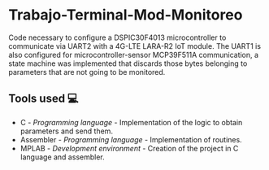 # Trabajo-Terminal-Mod-Monitoreo
 Code necessary to configure a DSPIC30F4013 microcontroller to communicate via UART2 with a 4G-LTE LARA-R2 IoT module. The UART1 is also configured for microcontroller-sensor MCP39F511A communication, a state machine was implemented that discards those bytes belonging to parameters that are not going to be monitored.

## Tools used 💻
* C - *Programming language* - Implementation of the logic to obtain parameters and send them.
* Assembler - *Programming language* - Implementation of routines.
* MPLAB - *Development environment* - Creation of the project in C language and assembler.
